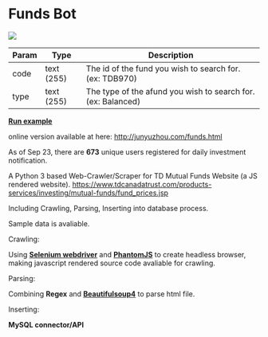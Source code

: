 <h1>Funds Bot</h1>

![](https://github.com/Kab777/FundsCrawler/blob/master/Logo/fundsC.png)


| Param  | Type | Description |
| --- | --- | --- |
| code | text (255)  | The id of the fund you wish to search for. (ex: TDB970)|
| type | text (255)  | The type of the afund you wish to search for. (ex: Balanced)|


[**Run example**](http://junyuzhou.com/api/public/fundPrice?code=TDB970&type=Balanced)

online version available at here: http://junyuzhou.com/funds.html

As of Sep 23, there are **673** unique users registered for daily investment notification.

A Python 3 based Web-Crawler/Scraper for TD Mutual Funds Website (a JS rendered website). https://www.tdcanadatrust.com/products-services/investing/mutual-funds/fund_prices.jsp

Including Crawling, Parsing, Inserting into database process.

Sample data is avaliable.


Crawling:

Using [**Selenium webdriver**](https://pypi.python.org/pypi/selenium) and [**PhantomJS**](http://phantomjs.org/) to create headless browser, making javascript rendered source code avaliable for crawling.

Parsing:

Combining **Regex** and [**Beautifulsoup4**](https://pypi.python.org/pypi/beautifulsoup4) to parse html file.

Inserting:

**MySQL connector/API**

